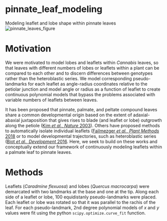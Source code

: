 # pinnate_leaf_modeling
Modeling leaflet and lobe shape within pinnate leaves
![pinnate_leaves_figure](https://github.com/DanChitwood/pinnate_leaf_modeling/assets/3772583/2ccb1af5-e429-4078-a266-c6ff08e4299f)

# Motivation
We were motivated to model lobes and leaflets within *Cannabis* leaves, so that leaves with different numbers of lobes or leaflets within a plant can be compared to each other and to discern differences between genotypes rather than the heteroblastic series. We model corresponding pseudo-landmarks for each leaflet as angle-radius coordinates relative to the petiolar junction and model angle or radius as a function of leaflet to create continuous polynomial models that bypass the problems associated with variable numbers of leaflets between leaves. 

It has been proposed that pinnate, palmate, and peltate compound leaves share a common developmental origin based on the extent of adaxial-abaxial juxtaposition that gives rises to blade (and leaflet or lobe) outgrowth along the petiole ([Kim *et al.*, *Nature* 2003](https://www.nature.com/articles/nature01820)). Others have proposed methods to automatically isolate individual leaflets ([Failmezger *et al.*, *Plant Methods* 2018](https://doi.org/10.1186/s13007-018-0290-y) or to model developmental trajectories, such as heteroblastic series ([Biot *et al.*, *Development* 2016](https://doi.org/10.1242/dev.134619). Here, we seek to build on these works and conceptually extend our framework of continuously modeling leaflets within a palmate leaf to pinnate leaves.

# Methods
Leaflets (*Caradmine flexuosa*) and lobes (*Quercus macrocarpa*) were demarcated with two landmarks at the base and one at the tip. Along each side of a leaflet or lobe, 100 equidistanly pseudo-landmarks were placed. Each leaflet or lobe was rotated so that it was parallel to the rachis of the leaf. For each pseudo-landmark, 2nd degree polynomial models of $x$ and $y$ values were fit using the python `scipy.optimize.curve_fit` function.
